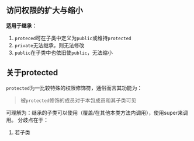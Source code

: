 ## 访问权限的扩大与缩小
**适用于继承：**
1. `proteced`可在子类中定义为`public`或维持`protected`
2. `private`无法继承，则无法修改
3. `public`在子类中也依旧使`public`，无法缩小

## 关于protected
`protected`为一比较特殊的权限修饰符，通俗而言其功能为：
> 被`protected`修饰的成员对于本包成员和其子类可见

可理解为：继承的子类可以使用（覆盖/在其他本类方法内调用），使用super来调用。
分歧点在于：
1. 若子类
